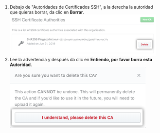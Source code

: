 1. Debajo de "Autoridades de Certificados SSH", a la derecha la autoridad que quieras borrar, da clic en **Borrar**. ![Botón de borrar](/assets/images/help/organizations/ca-delete-button.png)
2. Lee la advertencia y después da clic en **Entiendo, por favor borra esta Autoridad**. ![Botón de confirmación de borrado](/assets/images/help/organizations/ca-delete-confirmation.png)
